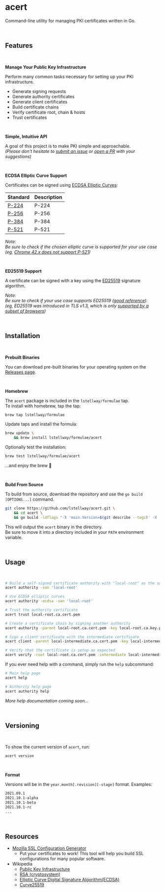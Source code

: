 # acert

Command-line utility for managing PKI certificates written in Go.

<br />

## Features

<br />

**Manage Your Public Key Infrastructure**

Perform many common tasks necessary for setting up your PKI infrastructure.

-   Generate signing requests
-   Generate authority certificates
-   Generate client certificates
-   Build certificate chains
-   Verify certificate root, chain & hosts
-   Trust certificates

<br />

**Simple, Intuitive API**

A goal of this project is to make PKI simple and approachable.<br />
_(Please don't hesitate to [submit an issue](https://github.com/lstellway/acert/issues) or [open a PR](https://github.com/lstellway/acert/pulls) with your suggestions)_

<br />

**ECDSA Elliptic Curve Support**

Certificates can be signed using [ECDSA Elliptic Curves](https://pkg.go.dev/crypto/ecdsa):

| Standard                                         | Description |
| ------------------------------------------------ | ----------- |
| [P-224](https://pkg.go.dev/crypto/elliptic#P224) | P-224       |
| [P-256](https://pkg.go.dev/crypto/elliptic#P256) | P-256       |
| [P-384](https://pkg.go.dev/crypto/elliptic#P384) | P-384       |
| [P-521](https://pkg.go.dev/crypto/elliptic#P521) | P-521       |

_Note:_<br />
_Be sure to check if the chosen elliptic curve is supported for your use case_<br />
_(eg, [Chrome 42.x does not support P-521](https://bugs.chromium.org/p/chromium/issues/detail?id=478225))_

<br />

**ED25519 Support**

A certificate can be signed with a key using the [ED25519](https://pkg.go.dev/crypto/ed25519@go1.17.1) signature algorithm. <br />

_Note:_<br />
_Be sure to check if your use case supports ED25519 ([good reference](https://ianix.com/pub/ed25519-deployment.html))._<br />
_(eg, ED25519 was introduced in TLS v1.3, which is only [supported by a subset of browsers](https://caniuse.com/tls1-3))_

<br />

## Installation

<br />

**Prebuilt Binaries**

You can download pre-built binaries for your operating system on the [Releases page](https://github.com/lstellway/acert/releases).

<br />

**Homebrew**

The `acert` package is included in the `lstellway/formulae` tap.<br />
To install with homebrew, tap the tap:

```sh
brew tap lstellway/formulae
```

Update taps and install the formula:

```sh
brew update \
    && brew install lstellway/formulae/acert
```

Optionally test the installation:

```sh
brew test lstellway/formulae/acert
```

...and enjoy the brew 🍻

<br />

**Build From Source**

To build from source, download the repository and use the `go build [OPTIONS...]` command.

```sh
git clone https://github.com/lstellway/acert.git \
    && cd acert \
    && go build -ldflags "-X 'main.Version=$(git describe --tags)' -X 'main.ReleaseDate=$(git log -1 --format=%ai $(git describe --tags) | cat)'"
```

This will output the `acert` binary in the directory.<br />
Be sure to move it into a directory included in your `PATH` environment variable.

<br />

## Usage

<br />

```sh
# Build a self-signed certificate authority with "local-root" as the subject alternative name
acert authority -san 'local-root'

# Use ECDSA elliptic curves 
acert authority -ecdsa -san 'local-root'

# Trust the authority certificate
acert trust local-root.ca.cert.pem

# Create a certificate chain by signing another authority
acert authority -parent local-root.ca.cert.pem -key local-root.ca.key.pem -san 'local-intermediate'

# Sign a client certificate with the intermediate certificate
acert client -parent local-intermediate.ca.cert.pem -key local-intermediate.ca.key.pem -san 'test.com,*.test.com'

# Verify that the certificate is setup as expected
acert verify -root local-root.ca.cert.pem -intermediate local-intermediate.ca.cert.pem -hosts 'test.com,*.test.com' test.com.cert.pem
```

If you ever need help with a command, simply run the `help` subcommand:

```sh
# Main help page
acert help

# Authority help page
acert authority help
```

_More help documentation coming soon..._

<br />

## Versioning

<br />

To show the current version of `acert`, run:

```sh
acert version
```

<br />

**Format**

Versions will be in the `year.month[.revision][-stage]` format. Examples:

```sh
2021.09.1
2021.10.1-alpha
2021.10.1-beta
2021.10.1-rc
...
```

<br />

## Resources

-   [Mozilla SSL Configuration Generator](https://ssl-config.mozilla.org/)
    -   Put your certificates to work! This tool will help you build SSL configurations for many popular software.
-   Wikipedia
    -   [Public Key Infrastructure](https://en.wikipedia.org/wiki/Public_key_infrastructure)
    -   [RSA (cryptosystem)](<https://en.wikipedia.org/wiki/RSA_(cryptosystem)>)
    -   [Elliptic Curve Digital Signature Algorithm(ECDSA)](https://en.wikipedia.org/wiki/Elliptic_Curve_Digital_Signature_Algorithm)
    -   [Curve25519](https://en.wikipedia.org/wiki/Curve25519)
